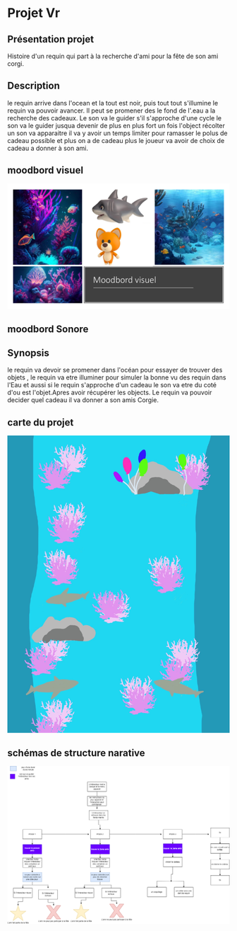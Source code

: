 # Projet Vr


## Présentation projet
Histoire d'un requin qui part à la recherche d'ami pour la fête de son ami corgi.

## Description

le requin arrive dans l'ocean et la tout est noir, puis tout tout s'illumine le requin va pouvoir avancer. Il peut se promener des le fond de l'.eau a la recherche des cadeaux. Le son va le guider s'il s'approche d'une cycle le son va le guider jusqua devenir de plus en plus fort un fois l'object récolter un son va apparaitre il va y avoir un temps limiter pour ramasser le polus de cadeau possible et plus on a de cadeau plus le joueur va avoir de choix de cadeau a donner à son ami.
## moodbord visuel

<img src="media/inspiration-vr.pdf"
   />

## moodbord Sonore
## Synopsis
le requin va devoir se promener dans l'océan pour essayer de trouver des objets , le requin va etre illuminer pour simuler la bonne vu des requin dans l'Eau et aussi si le requin s'approche d'un cadeau le son va etre du coté d'ou est l'objet.Apres avoir récupérer les objects. Le requin va pouvoir decider quel cadeau il va donner a son amis Corgie.

## carte du projet 
<img src="media/carte.png"
   />

## schémas de structure narative
<img src="media/schemas_programmation.drawio.png"
   />

